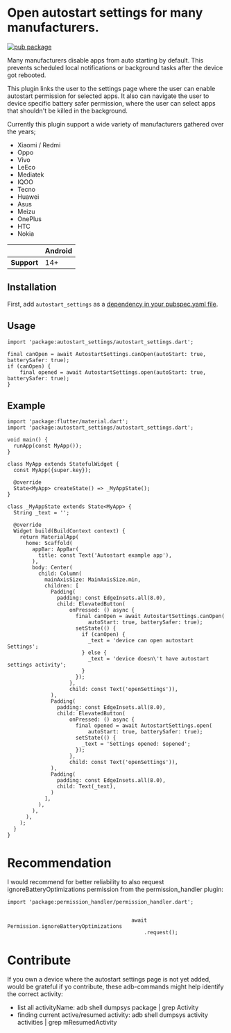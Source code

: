 <?code-excerpt path-base="excerpts/packages/autostart_settings"?>

# Open autostart settings for many manufacturers. 

[![pub package](https://img.shields.io/pub/v/autostart_settings.svg)](https://pub.dev/packages/autostart_settings)

Many manufacturers disable apps from auto starting by default. This prevents scheduled local notifications or background tasks after the device got rebooted.

This plugin links the user to the settings page where the user can enable autostart permission for selected apps. It also can navigate the user to device specific battery safer permission, where the user can select apps that shouldn't be killed in the background.

Currently this plugin support a wide variety of manufacturers gathered over the years;
* Xiaomi / Redmi
* Oppo
* Vivo
* LeEco
* Mediatek
* IQOO
* Tecno
* Huawei
* Asus
* Meizu
* OnePlus
* HTC
* Nokia


|             | Android |
|-------------|---------|
| **Support** | 14+     |

## Installation

First, add `autostart_settings` as a [dependency in your pubspec.yaml file](https://flutter.dev/using-packages/).

##  Usage

```
import 'package:autostart_settings/autostart_settings.dart';

final canOpen = await AutostartSettings.canOpen(autoStart: true, batterySafer: true);
if (canOpen) {
    final opened = await AutostartSettings.open(autoStart: true, batterySafer: true);
}

```

## Example

```
import 'package:flutter/material.dart';
import 'package:autostart_settings/autostart_settings.dart';

void main() {
  runApp(const MyApp());
}

class MyApp extends StatefulWidget {
  const MyApp({super.key});

  @override
  State<MyApp> createState() => _MyAppState();
}

class _MyAppState extends State<MyApp> {
  String _text = '';

  @override
  Widget build(BuildContext context) {
    return MaterialApp(
      home: Scaffold(
        appBar: AppBar(
          title: const Text('Autostart example app'),
        ),
        body: Center(
          child: Column(
            mainAxisSize: MainAxisSize.min,
            children: [
              Padding(
                padding: const EdgeInsets.all(8.0),
                child: ElevatedButton(
                    onPressed: () async {
                      final canOpen = await AutostartSettings.canOpen(
                          autoStart: true, batterySafer: true);
                      setState(() {
                        if (canOpen) {
                          _text = 'device can open autostart Settings';
                        } else {
                          _text = 'device doesn\'t have autostart settings activity';
                        }
                      });
                    },
                    child: const Text('openSettings')),
              ),
              Padding(
                padding: const EdgeInsets.all(8.0),
                child: ElevatedButton(
                    onPressed: () async {
                      final opened = await AutostartSettings.open(
                          autoStart: true, batterySafer: true);
                      setState(() {
                        _text = 'Settings opened: $opened';
                      });
                    },
                    child: const Text('openSettings')),
              ),
              Padding(
                padding: const EdgeInsets.all(8.0),
                child: Text(_text),
              )
            ],
          ),
        ),
      ),
    );
  }
}
```

# Recommendation

I would recommend for better reliability to also request ignoreBatteryOptimizations permission from the permission_handler plugin:

```
import 'package:permission_handler/permission_handler.dart';


                                        await Permission.ignoreBatteryOptimizations
                                            .request();
```
# Contribute
If you own a device where the autostart settings page is not yet added, would be grateful if yo contribute, these adb-commands might help identify the correct activity:
* list all activityName:   adb shell dumpsys package | grep Activity
* finding current active/resumed activity:   adb shell dumpsys activity activities | grep mResumedActivity



